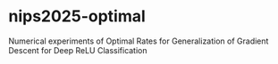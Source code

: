 # nips2025-optimal
Numerical experiments of Optimal  Rates for Generalization  of Gradient Descent for Deep ReLU Classification
